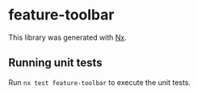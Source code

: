 # feature-toolbar

This library was generated with [Nx](https://nx.dev).

## Running unit tests

Run `nx test feature-toolbar` to execute the unit tests.
